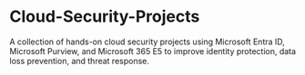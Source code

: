 # Cloud-Security-Projects
A collection of hands-on cloud security projects using Microsoft Entra ID, Microsoft Purview, and Microsoft 365 E5 to improve identity protection, data loss prevention, and threat response.
